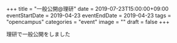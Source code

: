 +++
title =  "一般公開@理研"
date = 2019-07-23T15:00:00+09:00
eventStartDate = 2019-04-23
eventEndDate = 2019-04-23
tags = "opencampus"
categories = "event"
image = ""
draft = false
+++


理研で一般公開をしました

